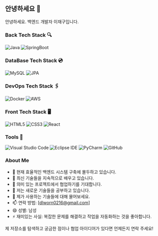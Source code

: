 ## 안녕하세요 👋

안녕하세요.
백엔드 개발자 이재구입니다.

### Back Tech Stack 🔍
![Java](https://img.shields.io/badge/Java-ED8B00?style=for-the-badge&logo=java&logoColor=white)
![SpringBoot](https://img.shields.io/badge/SpringBoot-6DB33F?style=for-the-badge&logo=springboot&logoColor=white)

### DataBase Tech Stack 💿
![MySQL](https://img.shields.io/badge/MySQL-00000F?style=for-the-badge&logo=mysql&logoColor=white)
![JPA](https://img.shields.io/badge/JPA-232F3E?style=for-the-badge&logo=jpa&logoColor=white)

### DevOps Tech Stack 🖇
![Docker](https://img.shields.io/badge/Docker-2496ED?style=for-the-badge&logo=docker&logoColor=white)
![AWS](https://img.shields.io/badge/Amazon_AWS-232F3E?style=for-the-badge&logo=amazon-aws&logoColor=white)

### Front Tech Stack 🖥
![HTML5](https://img.shields.io/badge/HTML5-E34F26?style=for-the-badge&logo=html5&logoColor=white)
![CSS3](https://img.shields.io/badge/CSS3-1572B6?style=for-the-badge&logo=css3&logoColor=white)
![React](https://img.shields.io/badge/React-20232A?style=for-the-badge&logo=react&logoColor=61DAFB)

### Tools 🔧
![Visual Studio Code](https://img.shields.io/badge/Visual_Studio_Code-0078D4?style=for-the-badge&logo=visual%20studio%20code&logoColor=white)
![Eclipse IDE](https://img.shields.io/badge/Eclipse-2C2255?style=for-the-badge&logo=eclipse&logoColor=white)
![PyCharm](https://img.shields.io/badge/PyCharm-000000?style=for-the-badge&logo=pycharm&logoColor=white)
![GitHub](https://img.shields.io/badge/GitHub-181717?style=for-the-badge&logo=github&logoColor=white)

### About Me
- 🔭 현재 효율적인 백엔드 시스템 구축에 몰두하고 있습니다.
- 🌱 최신 기술들을 지속적으로 배우고 있습니다.
- 👯 의미 있는 프로젝트에서 협업하기를 기대합니다.
- 🤔 저는 새로운 기술들을 공부하고 있습니다.
- 💬 제가 사용하는 기술들에 대해 물어보세요.
- 📫 연락 방법: [dlworn0216@gmail.com]
- 😄 성별: 남성
- ⚡ 재미있는 사실: 복잡한 문제를 해결하고 작업을 자동화하는 것을 좋아합니다.

제 저장소를 탐색하고 궁금한 점이나 협업 아이디어가 있다면 언제든지 연락 주세요!
